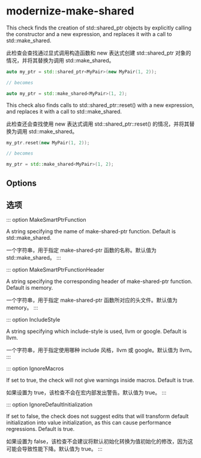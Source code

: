 # modernize-make-shared

This check finds the creation of std::shared_ptr objects by explicitly calling the constructor and a new expression, and replaces it with a call to std::make_shared.

此检查会查找通过显式调用构造函数和 new 表达式创建 std::shared_ptr 对象的情况，并将其替换为调用 std::make_shared。

```c++
auto my_ptr = std::shared_ptr<MyPair>(new MyPair(1, 2));

// becomes

auto my_ptr = std::make_shared<MyPair>(1, 2);
```

This check also finds calls to std::shared_ptr::reset() with a new expression, and replaces it with a call to std::make_shared.

此检查还会查找使用 new 表达式调用 std::shared_ptr::reset() 的情况，并将其替换为调用 std::make_shared。

```c++
my_ptr.reset(new MyPair(1, 2));

// becomes

my_ptr = std::make_shared<MyPair>(1, 2);
```

## Options

## 选项

::: option
MakeSmartPtrFunction

A string specifying the name of make-shared-ptr function. Default is std::make_shared.

一个字符串，用于指定 make-shared-ptr 函数的名称。默认值为 std::make_shared。
:::

::: option
MakeSmartPtrFunctionHeader

A string specifying the corresponding header of make-shared-ptr function. Default is memory.

一个字符串，用于指定 make-shared-ptr 函数所对应的头文件。默认值为 memory。
:::

::: option
IncludeStyle

A string specifying which include-style is used, llvm or google. Default is llvm.

一个字符串，用于指定使用哪种 include 风格，llvm 或 google。默认值为 llvm。
:::

::: option
IgnoreMacros

If set to true, the check will not give warnings inside macros. Default is true.

如果设置为 true，该检查不会在宏内部发出警告。默认值为 true。
:::

::: option
IgnoreDefaultInitialization

If set to false, the check does not suggest edits that will transform default initialization into value initialization, as this can cause performance regressions. Default is true.

如果设置为 false，该检查不会建议将默认初始化转换为值初始化的修改，因为这可能会导致性能下降。默认值为 true。
:::
